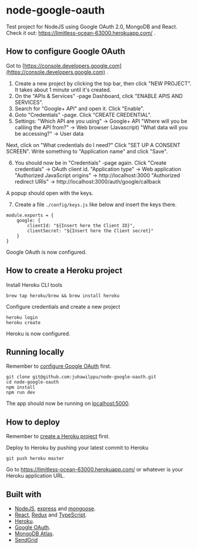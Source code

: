 # node-google-oauth

Test project for NodeJS using Google OAuth 2.0, MongoDB and React. Check it out: https://limitless-ocean-63000.herokuapp.com/ .

## How to configure Google OAuth
Got to [https://console.developers.google.com](https://console.developers.google.com) .

1. Create a new project by clicking the top bar, then click "NEW PROJECT". It takes about 1 minute until it's created.
2. On the "APIs & Services" -page Dashboard, click "ENABLE APIS AND SERVICES".
3. Search for "Google+ API" and open it. Click "Enable".
4. Goto "Credentials" -page. Click "CREATE CREDENTIAL".
5. Settings:
"Which API are you using" -> Google+ API
"Where will you be caliling the API from?" -> Web browser (Javascript)
"What data will you be accessing?" -> User data

Next, click on "What credentials do I need?"
Click "SET UP A CONSENT SCREEN". Write something to "Application name" and click "Save".

6. You should now be in "Credentials" -page again.
Click "Create credentials" -> OAuth client id.
"Application type" -> Web application
"Authorized JavaScript origins" -> http://localhost:3000
"Authorized redirect URIs" -> http://localhost:3000/auth/google/callback

A popup should open with the keys.

7. Create a file `./config/keys.js` like below and insert the keys there.
```
module.exports = {
    google: {
        clientId: "${Insert here the Client ID}",
        clientSecret: "${Insert here the Client secret}"
    }
}
```

Google OAuth is now configured.

## How to create a Heroku project
Install Heroku CLI tools
```
brew tap heroku/brew && brew install heroku
```

Configure credentials and create a new project
```
heroku login
heroku create
```

Heroku is now configured.

## Running locally
Remember to [configure Google OAuth](#how-to-configure-google-oauth) first.

```
git clone git@github.com:juhawilppu/node-google-oauth.git
cd node-google-oauth
npm install
npm run dev
```

The app should now be running on [localhost:5000](http://localhost:5000/).

## How to deploy
Remember to [create a Heroku project](#how-to-create-a-heroku-project) first.

Deploy to Heroku by pushing your latest commit to Heroku
```
git push heroku master
```

Go to https://limitless-ocean-63000.herokuapp.com/ or whatever is your Heroku application URL.

## Built with
* [NodeJS](https://nodejs.org/en/), [express](https://expressjs.com/) and [mongoose](https://mongoosejs.com/).
* [React](https://reactjs.org/), [Redux](https://redux.js.org/) and [TypeScript](https://www.typescriptlang.org/).
* [Heroku](https://www.heroku.com).
* [Google OAuth](https://developers.google.com/identity/protocols/OAuth2).
* [MongoDB Atlas](https://cloud.mongodb.com).
* [SendGrid](https://sendgrid.com/)